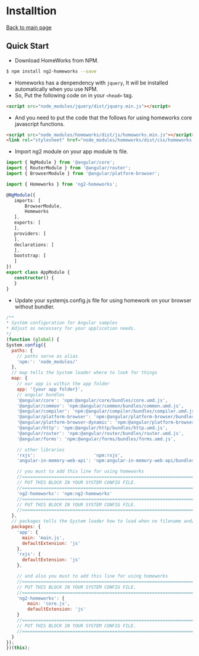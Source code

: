 # Installtion
 
[Back to main page](../../README.md)

## Quick Start

- Download HomeWorks from NPM.

 ```bash
$ npm install ng2-homeworks --save
```

- Homeworks has a denpendency with `jquery`, It will be installed automatically when you use NPM.
- So, Put the following code on in your `<head>` tag.

```html
<script src="node_modules/jquery/dist/jquery.min.js"></script>
```

- And you need to put the code that the follows for using homeworks core javascript functions.

```html
<script src="node_modules/homeworks/dist/js/homeworks.min.js"></script>
<link rel="stylesheet" href="node_modules/homeworks/dist/css/homeworks.min.css" />
```

 - Import ng2 module on your app module ts file.

 ```typescript
import { NgModule } from '@angular/core';
import { RouterModule } from '@angular/router';
import { BrowserModule } from '@angular/platform-browser';

import { Homeworks } from 'ng2-homeworks';

@NgModule({
    imports: [
        BrowserModule,
        Homeworks
    ],
    exports: [
    ],
    providers: [
    ],
    declarations: [
    ],
    bootstrap: [
    ]
})
export class AppModule {
    constructor() {
    }
}
```

 - Update your systemjs.config.js file for using homework on your browser without bundler.

  ```javascript
/**
 * System configuration for Angular samples
 * Adjust as necessary for your application needs.
 */
(function (global) {
  System.config({
    paths: {
      // paths serve as alias
      'npm:': 'node_modules/'
    },
    // map tells the System loader where to look for things
    map: {
      // our app is within the app folder
      app: '{your app folder}',
      // angular bundles
      '@angular/core': 'npm:@angular/core/bundles/core.umd.js',
      '@angular/common': 'npm:@angular/common/bundles/common.umd.js',
      '@angular/compiler': 'npm:@angular/compiler/bundles/compiler.umd.js',
      '@angular/platform-browser': 'npm:@angular/platform-browser/bundles/platform-browser.umd.js',
      '@angular/platform-browser-dynamic': 'npm:@angular/platform-browser-dynamic/bundles/platform-browser-dynamic.umd.js',
      '@angular/http': 'npm:@angular/http/bundles/http.umd.js',
      '@angular/router': 'npm:@angular/router/bundles/router.umd.js',
      '@angular/forms': 'npm:@angular/forms/bundles/forms.umd.js',

      // other libraries
      'rxjs':                      'npm:rxjs',
      'angular-in-memory-web-api': 'npm:angular-in-memory-web-api/bundles/in-memory-web-api.umd.js',

      // you must to add this line for using homeworks
      //=====================================================================
      // PUT THIS BLOCK IN YOUR SYSTEM CONFIG FILE.
      //=====================================================================
      'ng2-homeworks': 'npm:ng2-homeworks'
      //=====================================================================
      // PUT THIS BLOCK IN YOUR SYSTEM CONFIG FILE.
      //=====================================================================
    },
    // packages tells the System loader how to load when no filename and/or no extension
    packages: {
      'app': {
        main: 'main.js',
        defaultExtension: 'js'
      },
      'rxjs': {
        defaultExtension: 'js'
      },
 
      // and also you must to add this line for using homeworks
      //=====================================================================
      // PUT THIS BLOCK IN YOUR SYSTEM CONFIG FILE.
      //=====================================================================
      'ng2-homeworks': {
          main: 'core.js',
          defaultExtension: 'js'
      }
      //=====================================================================
      // PUT THIS BLOCK IN YOUR SYSTEM CONFIG FILE.
      //=====================================================================
    }
  });
})(this);
```
